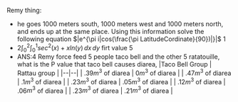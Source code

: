 Remy thing:
 - he goes 1000 meters south, 1000 meters west and 1000 meters north, and ends up at the same place. Using this information solve the following equation $|e^{\pi i|cos(\frac{\pi LatitudeCordinate}{90})|}|$  1
 - 2$\int_{0}^{2} \int_{0}^{1} sec^2(x)+xln(y) \,dx \,dy$ firt value 5
 - ANS:4 Remy force feed 5 people taco bell and the other 5 ratatouille, what is the P value that taco bell causes diarea,
|Taco Bell Group | Rattau group |
|--|--|
| .39$m^3$ of diarea | 0$m^3$ of diarea |
| .47$m^3$ of diarea | .1$m^3$ of diarea |
| .23$m^3$ of diarea | .05$m^3$ of diarea |
| .12$m^3$ of diarea | .06$m^3$ of diarea |
| .23$m^3$ of diarea | .21$m^3$ of diarea |

<!--stackedit_data:
eyJoaXN0b3J5IjpbLTEyOTg1MjI1MzcsLTcyODM1MjcxNiwtMT
gzMDg5ODk5Myw5MjIyMjc5MzMsNjY2OTg1ODk0LC04MzMzMTA2
NiwtMTI3MTEyOTY2MywtMTkyODcwMzc3M119
-->